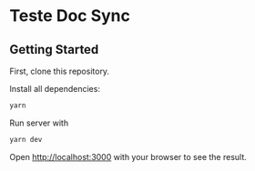 
# Teste Doc Sync

## Getting Started

First, clone this repository.

Install all dependencies:

```bash
yarn
```

Run server with
```bash
yarn dev
```

Open [http://localhost:3000](http://localhost:3000) with your browser to see the result.


